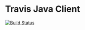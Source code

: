 # Travis Java Client
[![Build Status](https://travis-ci.org/kaygisiz/travis-java-client.svg?branch=master)](https://travis-ci.org/kaygisiz/travis-java-client)
